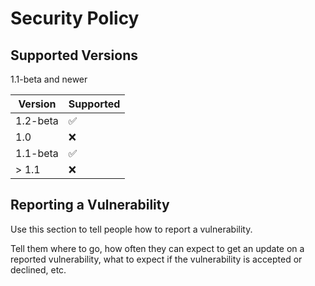 # Security Policy

## Supported Versions

1.1-beta and newer

| Version   | Supported          |
| -------   | ------------------ |
| 1.2-beta  | :white_check_mark: |
| 1.0       | :x:                |
| 1.1-beta  | :white_check_mark: |
| > 1.1     | :x:                |

## Reporting a Vulnerability

Use this section to tell people how to report a vulnerability.

Tell them where to go, how often they can expect to get an update on a
reported vulnerability, what to expect if the vulnerability is accepted or
declined, etc.

